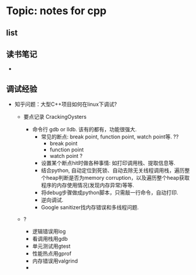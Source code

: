 # Topic: notes for cpp

## list

## 

## 读书笔记
  * 

## 调试经验
* 知乎问题：大型C++项目如何在linux下调试?
  * 要点记录 CrackingOysters
    * 命令行 gdb or lldb. 该有的都有，功能很强大.
      * 常见的断点: break point, function point, watch point等. ??
        * break point
        * function point
        * watch point ?
      * 设置某个断点hit时做各种事情: 如打印调用栈、提取信息等.
      * 结合python, 自动定位到死锁、自动去除无关线程调用栈，遍历整个heap判断是否为memory corruption，以及遍历整个heap获取程序的内存使用情况(发现内存异常)等等.
      * 将debug步骤做成python脚本，只需敲一行命令，自动打印.
      * 逆向调试.
      * Google sanitizer找内存错误和多线程问题.

  * ?
    * 逻辑错误用log
    * 看调用栈用gdb
    * 单元测试用gtest
    * 性能热点用gprof
    * 内存错误用valgrind
    * 